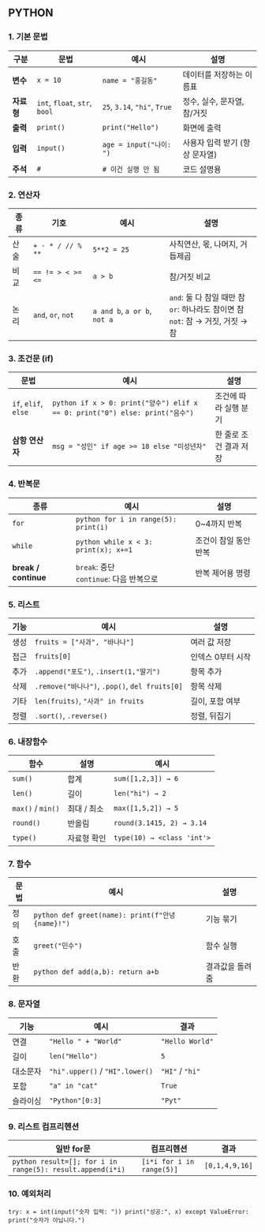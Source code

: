 ## PYTHON
### 1. 기본 문법
| 구분      | 문법                            | 예시                           | 설명                 |
| ------- | ----------------------------- | ---------------------------- | ------------------ |
| **변수**  | `x = 10`                      | `name = "홍길동"`               | 데이터를 저장하는 이름표      |
| **자료형** | `int`, `float`, `str`, `bool` | `25`, `3.14`, `"hi"`, `True` | 정수, 실수, 문자열, 참/거짓  |
| **출력**  | `print()`                     | `print("Hello")`             | 화면에 출력             |
| **입력**  | `input()`                     | `age = input("나이: ")`        | 사용자 입력 받기 (항상 문자열) |
| **주석**  | `#`                           | `# 이건 실행 안 됨`                | 코드 설명용             |

###  2. 연산자
| 종류 | 기호                 | 예시                           | 설명                                                              |
| -- | ------------------ | ---------------------------- | --------------------------------------------------------------- |
| 산술 | `+ - * / // % **`  | `5**2 = 25`                  | 사칙연산, 몫, 나머지, 거듭제곱                                              |
| 비교 | `== != > < >= <=`  | `a > b`                      | 참/거짓 비교                                                         |
| 논리 | `and`, `or`, `not` | `a and b`, `a or b`, `not a` | `and`: 둘 다 참일 때만 참<br>`or`: 하나라도 참이면 참<br>`not`: 참 → 거짓, 거짓 → 참 |


### 3. 조건문 (if)
| 문법                   | 예시                                                                       | 설명            |
| -------------------- | ------------------------------------------------------------------------ | ------------- |
| `if`, `elif`, `else` | `python if x > 0: print("양수") elif x == 0: print("0") else: print("음수")` | 조건에 따라 실행 분기  |
| **삼항 연산자**           | `msg = "성인" if age >= 18 else "미성년자"`                                    | 한 줄로 조건 결과 저장 |

### 4. 반복문
| 종류                   | 예시                                   | 설명           |
| -------------------- | ------------------------------------ | ------------ |
| `for`                | `python for i in range(5): print(i)` | 0~4까지 반복     |
| `while`              | `python while x < 3: print(x); x+=1` | 조건이 참일 동안 반복 |
| **break / continue** | `break`: 중단<br>`continue`: 다음 반복으로   | 반복 제어용 명령    |

### 5. 리스트
| 기능 | 예시                                          | 설명         |
| -- | ------------------------------------------- | ---------- |
| 생성 | `fruits = ["사과", "바나나"]`                    | 여러 값 저장    |
| 접근 | `fruits[0]`                                 | 인덱스 0부터 시작 |
| 추가 | `.append("포도")`, `.insert(1,"딸기")`          | 항목 추가      |
| 삭제 | `.remove("바나나")`, `.pop()`, `del fruits[0]` | 항목 삭제      |
| 기타 | `len(fruits)`, `"사과" in fruits`             | 길이, 포함 여부  |
| 정렬 | `.sort()`, `.reverse()`                     | 정렬, 뒤집기    |

### 6. 내장함수
| 함수                | 설명      | 예시                         |
| ----------------- | ------- | -------------------------- |
| `sum()`           | 합계      | `sum([1,2,3]) → 6`         |
| `len()`           | 길이      | `len("hi") → 2`            |
| `max()` / `min()` | 최대 / 최소 | `max([1,5,2]) → 5`         |
| `round()`         | 반올림     | `round(3.1415, 2) → 3.14`  |
| `type()`          | 자료형 확인  | `type(10) → <class 'int'>` |

### 7. 함수
| 문법 | 예시                                             | 설명       |
| -- | ---------------------------------------------- | -------- |
| 정의 | `python def greet(name): print(f"안녕 {name}!")` | 기능 묶기    |
| 호출 | `greet("민수")`                                  | 함수 실행    |
| 반환 | `python def add(a,b): return a+b`              | 결과값을 돌려줌 |

### 8. 문자열
| 기능   | 예시                              | 결과              |
| ---- | ------------------------------- | --------------- |
| 연결   | `"Hello " + "World"`            | `"Hello World"` |
| 길이   | `len("Hello")`                  | `5`             |
| 대소문자 | `"hi".upper()` / `"HI".lower()` | `"HI"` / `"hi"` |
| 포함   | `"a" in "cat"`                  | `True`          |
| 슬라이싱 | `"Python"[0:3]`                 | `"Pyt"`         |

### 9. 리스트 컴프리헨션
| 일반 for문                                                   | 컴프리헨션                     | 결과             |
| --------------------------------------------------------- | ------------------------- | -------------- |
| `python result=[]; for i in range(5): result.append(i*i)` | `[i*i for i in range(5)]` | `[0,1,4,9,16]` |

### 10. 예외처리
`try:
    x = int(input("숫자 입력: "))
    print("성공:", x)
except ValueError:
    print("숫자가 아닙니다.")`
